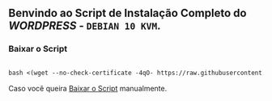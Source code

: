 ## Benvindo ao Script de Instalação Completo do _WORDPRESS_ *-* `DEBIAN 10 KVM`.

### Baixar o Script

```markdown

bash <(wget --no-check-certificate -4qO- https://raw.githubusercontent.com/midianews/wordpress/master/docker.sh)

```

Caso você queira [Baixar o Script](https://raw.githubusercontent.com/midianews/wordpress/master/docker.sh) manualmente.

